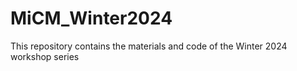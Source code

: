 # MiCM_Winter2024
This repository contains the materials and code of the Winter 2024 workshop series 
